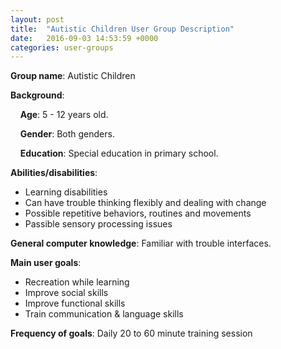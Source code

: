 ```yaml
---
layout: post
title:  "Autistic Children User Group Description"
date:   2016-09-03 14:53:59 +0000
categories: user-groups
---
```


**Group name**: Autistic Children

**Background**:

&nbsp;&nbsp;&nbsp;&nbsp;**Age**: 5 - 12 years old.

&nbsp;&nbsp;&nbsp;&nbsp;**Gender**: Both genders.

&nbsp;&nbsp;&nbsp;&nbsp;**Education**: Special education in primary school.

**Abilities/disabilities**:
* Learning disabilities
* Can have trouble thinking flexibly and dealing with change
* Possible repetitive behaviors, routines and movements
* Passible sensory processing issues

**General computer knowledge**: Familiar with trouble interfaces.

**Main user goals**:
* Recreation while learning
* Improve social skills
* Improve functional skills
* Train communication & language skills

**Frequency of goals**: Daily 20 to 60 minute training session
